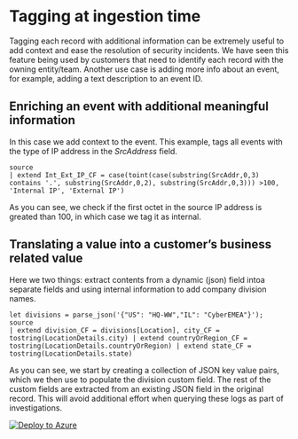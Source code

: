 # Tagging at ingestion time

Tagging each record with additional information can be extremely useful to add context and ease the resolution of security incidents. We have seen this feature being used by customers that need to identify each record with the owning entity/team. Another use case is adding more info about an event, for example, adding a text description to an event ID.

## Enriching an event with additional meaningful information

In this case we add context to the event. This example, tags all events with the type of IP address in the *SrcAddress* field.

```kusto
source 
| extend Int_Ext_IP_CF = case(toint(case(substring(SrcAddr,0,3) contains '.', substring(SrcAddr,0,2), substring(SrcAddr,0,3))) >100, 'Internal IP', 'External IP')
```

As you can see, we check if the first octet in the source IP address is greated than 100, in which case we tag it as internal.

## Translating a value into a customer’s business related value

Here we two things: extract contents from a dynamic (json) field intoa separate fields and using internal information to add company division names.

```kusto
let divisions = parse_json('{"US": "HQ-WW","IL": "CyberEMEA"}');
source
| extend division_CF = divisions[Location], city_CF = tostring(LocationDetails.city) | extend countryOrRegion_CF = tostring(LocationDetails.countryOrRegion) | extend state_CF = tostring(LocationDetails.state)
```

As you can see, we start by creating a collection of JSON key value pairs, which we then use to populate the division custom field. The rest of the custom fields are extracted from an existing JSON field in the original record. This will avoid additional effort when querying these logs as part of investigations.

[![Deploy to Azure](https://aka.ms/deploytoazurebutton)](https://portal.azure.com/#create/Microsoft.Template/uri/https%3A%2F%2Fraw.githubusercontent.com%2Fjaviersoriano%2Fsentinel-transformations-library%2Fmain%2FTagging%2FEnrichmentDCR.json)